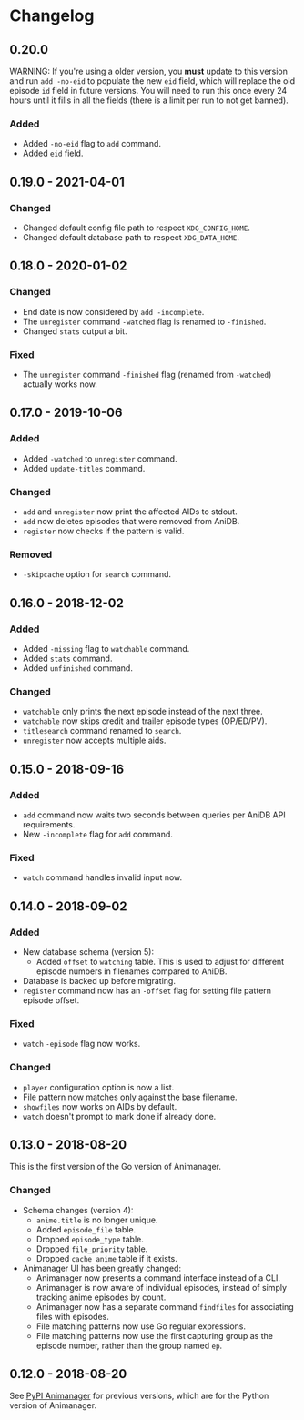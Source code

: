 # Changelog

## 0.20.0

WARNING: If you're using a older version, you **must** update to this
version and run `add -no-eid` to populate the new `eid` field, which
will replace the old episode `id` field in future versions.  You will
need to run this once every 24 hours until it fills in all the fields
(there is a limit per run to not get banned).

### Added

- Added `-no-eid` flag to `add` command.
- Added `eid` field.

## 0.19.0 - 2021-04-01

### Changed

- Changed default config file path to respect `XDG_CONFIG_HOME`.
- Changed default database path to respect `XDG_DATA_HOME`.

## 0.18.0 - 2020-01-02

### Changed

* End date is now considered by `add -incomplete`.
* The `unregister` command `-watched` flag is renamed to `-finished`.
* Changed `stats` output a bit.

### Fixed

* The `unregister` command `-finished` flag (renamed from `-watched`)
  actually works now.

## 0.17.0 - 2019-10-06

### Added

* Added `-watched` to `unregister` command.
* Added `update-titles` command.

### Changed

* `add` and `unregister` now print the affected AIDs to stdout.
* `add` now deletes episodes that were removed from AniDB.
* `register` now checks if the pattern is valid.

### Removed

* `-skipcache` option for `search` command.

## 0.16.0 - 2018-12-02

### Added

* Added `-missing` flag to `watchable` command.
* Added `stats` command.
* Added `unfinished` command.

### Changed

* `watchable` only prints the next episode instead of the next three.
* `watchable` now skips credit and trailer episode types (OP/ED/PV).
* `titlesearch` command renamed to `search`.
* `unregister` now accepts multiple aids.

## 0.15.0 - 2018-09-16

### Added

* `add` command now waits two seconds between queries per AniDB API
  requirements.
* New `-incomplete` flag for `add` command.

### Fixed

* `watch` command handles invalid input now.

## 0.14.0 - 2018-09-02

### Added

* New database schema (version 5):
  * Added `offset` to `watching` table.  This is used to adjust for
    different episode numbers in filenames compared to AniDB.
* Database is backed up before migrating.
* `register` command now has an `-offset` flag for setting file
  pattern episode offset.

### Fixed

* `watch` `-episode` flag now works.

### Changed

* `player` configuration option is now a list.
* File pattern now matches only against the base filename.
* `showfiles` now works on AIDs by default.
* `watch` doesn't prompt to mark done if already done.

## 0.13.0 - 2018-08-20

This is the first version of the Go version of Animanager.

### Changed

* Schema changes (version 4):
  * `anime.title` is no longer unique.
  * Added `episode_file` table.
  * Dropped `episode_type` table.
  * Dropped `file_priority` table.
  * Dropped `cache_anime` table if it exists.
* Animanager UI has been greatly changed:
  * Animanager now presents a command interface instead of a CLI.
  * Animanager is now aware of individual episodes, instead of simply
    tracking anime episodes by count.
  * Animanager now has a separate command `findfiles` for associating
    files with episodes.
  * File matching patterns now use Go regular expressions.
  * File matching patterns now use the first capturing group as the
    episode number, rather than the group named `ep`.

## 0.12.0 - 2018-08-20

See [PyPI Animanager](https://pypi.org/project/animanager/) for
previous versions, which are for the Python version of Animanager.
